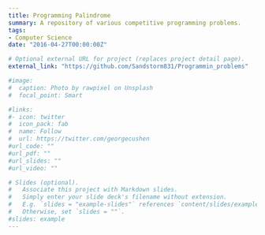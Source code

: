 ```yaml
---
title: Programming Palindrome
summary: A repository of various competitive programming problems.
tags:
- Computer Science
date: "2016-04-27T00:00:00Z"

# Optional external URL for project (replaces project detail page).
external_link: "https://github.com/Sandstorm831/Programmin_problems"

#image:
#  caption: Photo by rawpixel on Unsplash
#  focal_point: Smart

#links:
#- icon: twitter
#  icon_pack: fab
#  name: Follow
#  url: https://twitter.com/georgecushen
#url_code: ""
#url_pdf: ""
#url_slides: ""
#url_video: ""

# Slides (optional).
#   Associate this project with Markdown slides.
#   Simply enter your slide deck's filename without extension.
#   E.g. `slides = "example-slides"` references `content/slides/example-slides.md`.
#   Otherwise, set `slides = ""`.
#slides: example
---
```

